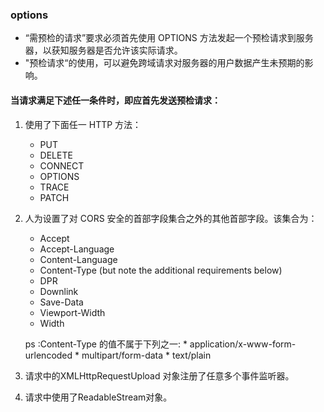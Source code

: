 ### options 
* “需预检的请求”要求必须首先使用 OPTIONS   方法发起一个预检请求到服务器，以获知服务器是否允许该实际请求。
* "预检请求“的使用，可以避免跨域请求对服务器的用户数据产生未预期的影响。

#### 当请求满足下述任一条件时，即应首先发送预检请求：

1. 使用了下面任一 HTTP 方法：

	* PUT
	* DELETE
	* CONNECT
	* OPTIONS
	* TRACE
	* PATCH
	
2. 人为设置了对 CORS 安全的首部字段集合之外的其他首部字段。该集合为：
   * Accept
   * Accept-Language
   * Content-Language
   * Content-Type (but note the additional requirements below)
	* DPR
	* Downlink
	* Save-Data
	* Viewport-Width
	* Width

 	ps :Content-Type 的值不属于下列之一:
		* application/x-www-form-urlencoded
		* multipart/form-data
		* text/plain
3. 请求中的XMLHttpRequestUpload 对象注册了任意多个事件监听器。
4. 请求中使用了ReadableStream对象。


